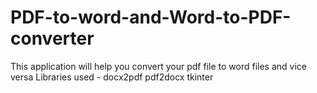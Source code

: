 # PDF-to-word-and-Word-to-PDF-converter
This application will help you convert your pdf file to word files and vice versa
Libraries used - 
docx2pdf
pdf2docx
tkinter
